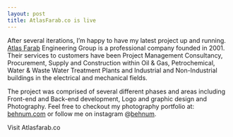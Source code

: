 ```yaml
---
layout: post
title: AtlasFarab.co is live
---
```


After several iterations, I’m happy to have my latest project up and running. [Atlas Farab](http://www.atlasfarab.co/) Engineering Group is a professional company founded in 2001. Their services to customers have been Project Management Consultancy, Procurement, Supply and Construction within Oil & Gas, Petrochemical, Water & Waste Water Treatment Plants and Industrial and Non-Industrial buildings in the electrical and mechanical fields.

The project was comprised of several different phases and areas including Front-end and Back-end development, Logo and graphic design and Photography. Feel free to checkout my photography portfolio at: [behnum.com](https://www.behnum.com/) or follow me on instagram @[behnum](https://www.instagram.com/behnum/).

Visit Atlasfarab.co
